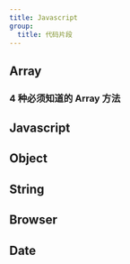 ```yaml
---
title: Javascript
group:
  title: 代码片段
---
```


## Array

### 4 种必须知道的 Array 方法

## Javascript

## Object

## String

## Browser

## Date
